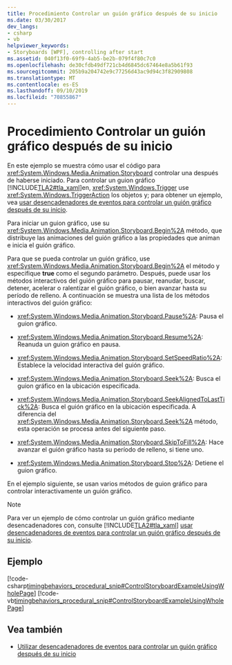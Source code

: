 ```yaml
---
title: Procedimiento Controlar un guión gráfico después de su inicio
ms.date: 03/30/2017
dev_langs:
- csharp
- vb
helpviewer_keywords:
- Storyboards [WPF], controlling after start
ms.assetid: 040f13f0-69f9-4ab5-be2b-079f4f80c7c0
ms.openlocfilehash: de30cfdb49df721cb4d6845dc67464e8a5b61f93
ms.sourcegitcommit: 205b9a204742e9c77256d43ac9d94c3f82909808
ms.translationtype: MT
ms.contentlocale: es-ES
ms.lasthandoff: 09/10/2019
ms.locfileid: "70855867"
---
```

# <a name="how-to-control-a-storyboard-after-it-starts"></a>Procedimiento Controlar un guión gráfico después de su inicio

En este ejemplo se muestra cómo usar el código para <xref:System.Windows.Media.Animation.Storyboard> controlar una después de haberse iniciado. Para controlar un guion gráfico [!INCLUDE[TLA2#tla_xaml](../../../../includes/tla2sharptla-xaml-md.md)]en, <xref:System.Windows.Trigger> use <xref:System.Windows.TriggerAction> los objetos y; para obtener un ejemplo, vea [usar desencadenadores de eventos para controlar un guión gráfico después de su inicio](how-to-use-event-triggers-to-control-a-storyboard-after-it-starts.md).

Para iniciar un guion gráfico, use su <xref:System.Windows.Media.Animation.Storyboard.Begin%2A> método, que distribuye las animaciones del guión gráfico a las propiedades que animan e inicia el guión gráfico.

Para que se pueda controlar un guión gráfico, use <xref:System.Windows.Media.Animation.Storyboard.Begin%2A> el método y especifique **true** como el segundo parámetro. Después, puede usar los métodos interactivos del guión gráfico para pausar, reanudar, buscar, detener, acelerar o ralentizar el guión gráfico, o bien avanzar hasta su período de relleno. A continuación se muestra una lista de los métodos interactivos del guión gráfico:

- <xref:System.Windows.Media.Animation.Storyboard.Pause%2A>: Pausa el guion gráfico.

- <xref:System.Windows.Media.Animation.Storyboard.Resume%2A>: Reanuda un guion gráfico en pausa.

- <xref:System.Windows.Media.Animation.Storyboard.SetSpeedRatio%2A>: Establece la velocidad interactiva del guión gráfico.

- <xref:System.Windows.Media.Animation.Storyboard.Seek%2A>: Busca el guion gráfico en la ubicación especificada.

- <xref:System.Windows.Media.Animation.Storyboard.SeekAlignedToLastTick%2A>: Busca el guión gráfico en la ubicación especificada. A diferencia del <xref:System.Windows.Media.Animation.Storyboard.Seek%2A> método, esta operación se procesa antes del siguiente paso.

- <xref:System.Windows.Media.Animation.Storyboard.SkipToFill%2A>: Hace avanzar el guión gráfico hasta su período de relleno, si tiene uno.

- <xref:System.Windows.Media.Animation.Storyboard.Stop%2A>: Detiene el guion gráfico.

En el ejemplo siguiente, se usan varios métodos de guion gráfico para controlar interactivamente un guión gráfico.

> [!NOTE]
> Para ver un ejemplo de cómo controlar un guión gráfico mediante desencadenadores con, consulte [!INCLUDE[TLA2#tla_xaml](../../../../includes/tla2sharptla-xaml-md.md)] [usar desencadenadores de eventos para controlar un guión gráfico después de su inicio](how-to-use-event-triggers-to-control-a-storyboard-after-it-starts.md).

## <a name="example"></a>Ejemplo

[!code-csharp[timingbehaviors_procedural_snip#ControlStoryboardExampleUsingWholePage](~/samples/snippets/csharp/VS_Snippets_Wpf/timingbehaviors_procedural_snip/CSharp/ControlStoryboardExample.cs#controlstoryboardexampleusingwholepage)]
[!code-vb[timingbehaviors_procedural_snip#ControlStoryboardExampleUsingWholePage](~/samples/snippets/visualbasic/VS_Snippets_Wpf/timingbehaviors_procedural_snip/visualbasic/controlstoryboardexample.vb#controlstoryboardexampleusingwholepage)]

## <a name="see-also"></a>Vea también

- [Utilizar desencadenadores de eventos para controlar un guión gráfico después de su inicio](how-to-use-event-triggers-to-control-a-storyboard-after-it-starts.md)
